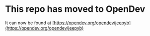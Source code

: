 # This repo has moved to OpenDev

It can now be found at [https://opendev.org/opendev/jeepyb](https://opendev.org/opendev/jeepyb)
